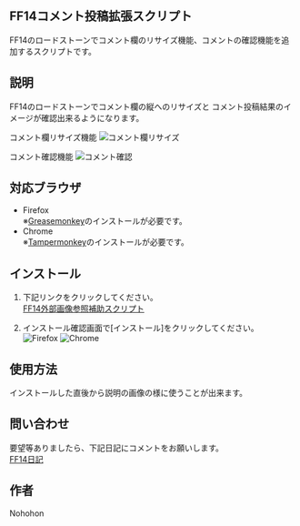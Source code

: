 ## FF14コメント投稿拡張スクリプト

FF14のロードストーンでコメント欄のリサイズ機能、コメントの確認機能を追加するスクリプトです。

## 説明

FF14のロードストーンでコメント欄の縦へのリサイズと
コメント投稿結果のイメージが確認出来るようになります。

コメント欄リサイズ機能
![コメント欄リサイズ](https://raw.github.com/NohohonNohon/ff14CommentExtensionScript/master/data/resizeComment.jpg)

コメント確認機能
![コメント確認](https://raw.github.com/NohohonNohon/ff14CommentExtensionScript/master/data/previewComment.jpg)

## 対応ブラウザ

- Firefox  
※[Greasemonkey](https://addons.mozilla.org/ja/firefox/addon/greasemonkey/ "Greasemonkey :: Add-ons for Firefox")のインストールが必要です。
- Chrome  
※[Tampermonkey](https://chrome.google.com/webstore/detail/tampermonkey/dhdgffkkebhmkfjojejmpbldmpobfkfo "Tampermonkey - Chrome Web Store")のインストールが必要です。

## インストール

1. 下記リンクをクリックしてください。  
  [FF14外部画像参照補助スクリプト](https://raw.github.com/NohohonNohon/ff14CommentExtensionScript/master/FF14コメント投稿拡張スクリプト.user.js "FF14外部画像参照補助スクリプト")

2. インストール確認画面で[インストール]をクリックしてください。  
![Firefox](https://raw.github.com/NohohonNohon/ff14CommentExtensionScript/master/data/firefox_inst.jpg)
![Chrome](https://raw.github.com/NohohonNohon/ff14CommentExtensionScript/master/data/chrome_inst.jpg)

## 使用方法

インストールした直後から説明の画像の様に使うことが出来ます。  

## 問い合わせ

要望等ありましたら、下記日記にコメントをお願いします。  
[FF14日記](http://jp.finalfantasyxiv.com/lodestone/character/8564933/blog/2689352/ "外部画像参照が楽になったです～")

## 作者

Nohohon

